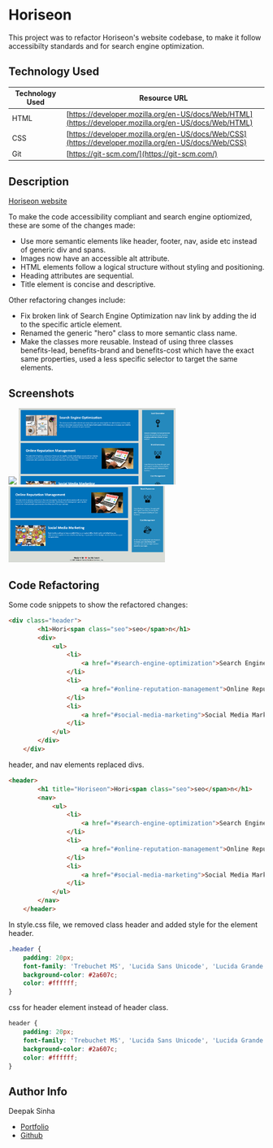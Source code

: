 # Horiseon 

This project was to refactor Horiseon's website codebase, to make it follow accessibilty standards and for search engine optimization.


## Technology Used 

| Technology Used         | Resource URL           | 
| ------------- |-------------| 
| HTML    | [https://developer.mozilla.org/en-US/docs/Web/HTML](https://developer.mozilla.org/en-US/docs/Web/HTML) | 
| CSS     | [https://developer.mozilla.org/en-US/docs/Web/CSS](https://developer.mozilla.org/en-US/docs/Web/CSS)      |   
| Git | [https://git-scm.com/](https://git-scm.com/)     |    


## Description 

[Horiseon website](https://dee-here.github.io/horieson/)

To make the code accessibility compliant and search engine optiomized, these are some of the changes made: 
* Use more semantic elements like header, footer, nav, aside etc instead of generic div and spans.
* Images now have an accessible alt attribute.
* HTML elements follow a logical structure without styling and positioning.
* Heading attributes are sequential.
* Title element is concise and descriptive.


Other refactoring changes include:
* Fix broken link of Search Engine Optimization nav link by adding the id to the specific article element.
* Renamed the generic "hero" class to more semantic class name.
* Make the classes more reusable. Instead of using three classes benefits-lead, benefits-brand and benefits-cost which have the exact same properties, used a less specific selector to target the same elements.



## Screenshots

<img src="./assets/images/horiseon-header-screenshot.png" height="150" >
<img src="./assets/images/horiseon-content-screenshot.png" height="150" >
<img src="./assets/images/horiseon-content-footer-screenshot.png" height="150" >


## Code Refactoring

Some code snippets to show the refactored changes:


```html
<div class="header">
        <h1>Hori<span class="seo">seo</span>n</h1>
        <div>
            <ul>
                <li>
                    <a href="#search-engine-optimization">Search Engine Optimization</a>
                </li>
                <li>
                    <a href="#online-reputation-management">Online Reputation Management</a>
                </li>
                <li>
                    <a href="#social-media-marketing">Social Media Marketing</a>
                </li>
            </ul>
        </div>
    </div>
```

header, and nav elements replaced divs.

```html
<header>
        <h1 title="Horiseon">Hori<span class="seo">seo</span>n</h1>
        <nav>
            <ul>
                <li>
                    <a href="#search-engine-optimization">Search Engine Optimization</a>
                </li>
                <li>
                    <a href="#online-reputation-management">Online Reputation Management</a>
                </li>
                <li>
                    <a href="#social-media-marketing">Social Media Marketing</a>
                </li>
            </ul>
        </nav>
    </header>

```

In style.css file, we removed class header and added style for the element header.

```css
.header {
    padding: 20px;
    font-family: 'Trebuchet MS', 'Lucida Sans Unicode', 'Lucida Grande', 'Lucida Sans', Arial, sans-serif;
    background-color: #2a607c;
    color: #ffffff;
}
```
css for header element instead of header class.

```css
header {
    padding: 20px;
    font-family: 'Trebuchet MS', 'Lucida Sans Unicode', 'Lucida Grande', 'Lucida Sans', Arial, sans-serif;
    background-color: #2a607c;
    color: #ffffff;
}

```


## Author Info

Deepak Sinha

* [Portfolio](https://dee-here.github.io/basic-landing-page/)
* [Github](https://github.com/dee-here)